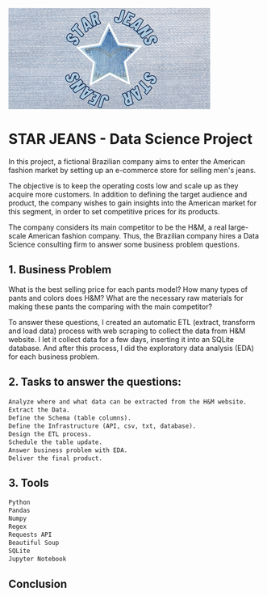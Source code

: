 ![](https://github.com/luanjesus/star_jeans_webscraping/blob/main/repos/img/star_jeans.png)
# STAR JEANS - Data Science Project

In this project, a fictional Brazilian company aims to enter the American fashion market by setting up an e-commerce store for selling men's jeans.

The objective is to keep the operating costs low and scale up as they acquire more customers. In addition to defining the target audience and product, the company wishes to gain insights into the American market for this segment, in order to set competitive prices for its products. 

The company considers its main competitor to be the H&M, a real large-scale American fashion company. Thus, the Brazilian company hires a Data Science consulting firm to answer some business problem questions.

## 1. Business Problem

   What is the best selling price for each pants model?
   How many types of pants and colors does H&M?
   What are the necessary raw materials for making these pants the comparing with the main competitor?

To answer these questions, I created an automatic ETL (extract, transform and load data) process with web scraping to collect the data from H&M website. I let it collect data for a few days, inserting it into an SQLite database. And after this process, I did the exploratory data analysis (EDA) for each business problem.

## 2. Tasks to answer the questions:

    Analyze where and what data can be extracted from the H&M website.
    Extract the Data.
    Define the Schema (table columns).
    Define the Infrastructure (API, csv, txt, database).
    Design the ETL process.
    Schedule the table update.
    Answer business problem with EDA.
    Deliver the final product.

## 3. Tools
    Python
    Pandas
	Numpy
	Regex
	Requests API
	Beautiful Soup
	SQLite	
	Jupyter Notebook

## Conclusion